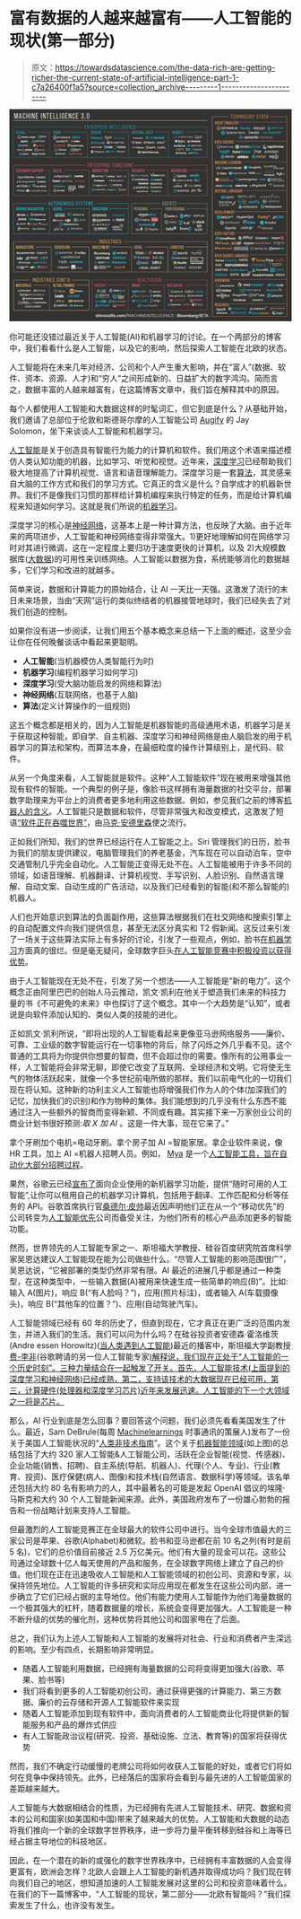 # 富有数据的人越来越富有——人工智能的现状(第一部分)

> 原文：<https://towardsdatascience.com/the-data-rich-are-getting-richer-the-current-state-of-artificial-intelligence-part-1-c7a26400f1a5?source=collection_archive---------1----------------------->

![](img/6821d88a387f5f4d6f55b9f0adce1983.png)

你可能还没错过最近关于人工智能(AI)和机器学习的讨论。在一个两部分的博客中，我们看看什么是人工智能，以及它的影响，然后探索人工智能在北欧的状态。

人工智能将在未来几年对经济、公司和个人产生重大影响，并在“富人”(数据、软件、资本、资源、人才)和“穷人”之间形成新的、日益扩大的数字鸿沟。简而言之，数据丰富的人越来越富有，在这篇博客文章中，我们旨在解释其中的原因。

每个人都使用人工智能和大数据这样的时髦词汇，但它到底是什么？从基础开始，我们邀请了总部位于伦敦和斯德哥尔摩的人工智能公司 [Augify](http://www.augify.com/) 的 Jay Solomon，坐下来谈谈人工智能和机器学习。

[人工智能](https://en.wikipedia.org/wiki/Artificial_intelligence)是关于创造具有智能行为能力的计算机和软件。我们用这个术语来描述模仿人类认知功能的机器，比如学习、听觉和视觉。近年来，[深度学习](https://en.wikipedia.org/wiki/Deep_learning)已经帮助我们极大地提高了计算机视觉、语言和语音理解能力。深度学习是一套[算法](https://en.wikipedia.org/wiki/Algorithm)，其灵感来自大脑的工作方式和我们的学习方式。它真正的含义是什么？自学成才的机器新世界。我们不是像我们习惯的那样给计算机编程来执行特定的任务，而是给计算机编程来知道如何学习。这就是我们所说的[机器学习](https://en.wikipedia.org/wiki/Machine_learning)。

深度学习的核心是[神经网络](https://en.wikipedia.org/wiki/Artificial_neural_network)，这基本上是一种计算方法，也反映了大脑。由于近年来的两项进步，人工智能和神经网络变得非常强大。1)更好地理解如何在网络学习时对其进行微调，这在一定程度上要归功于速度更快的计算机，以及 2)大规模数据库([大数据](https://en.wikipedia.org/wiki/Big_data))的可用性来训练网络。人工智能以数据为食，系统能够消化的数据越多，它们学习和改进的就越多。

简单来说，数据和计算能力的原始结合，让 AI 一天比一天强。这激发了流行的末日未来场景，当由“天网”运行的类似终结者的机器接管地球时，我们已经失去了对我们创造的控制。

如果你没有进一步阅读，让我们用五个基本概念来总结一下上面的概述，这至少会让你在任何晚餐谈话中看起来更聪明。

*   **人工智能**(当机器模仿人类智能行为时)
*   **机器学习**(编程机器学习如何学习)
*   **深度学习**(受大脑功能启发的网络和算法)
*   **神经网络**(互联网络，也基于人脑)
*   **算法**(定义计算操作的一组规则)

这五个概念都是相关的，因为人工智能是机器智能的高级通用术语，机器学习是关于获取这种智能，即自学、自主机器、深度学习和神经网络是由人脑启发的用于机器学习的算法和架构，而算法本身，在最细粒度的操作计算级别上，是代码、软件。

从另一个角度来看，人工智能就是软件。这种“人工智能软件”现在被用来增强其他现有软件的智能。一个典型的例子是，像脸书这样拥有海量数据的社交平台，部署数字助理来为平台上的消费者更多地利用这些数据。例如，参见我们之前的博客[机器人的含义](http://www.standoutcapital.com/blog/the-meaning-of-bots/)。人工智能只是数据和软件，尽管非常强大和改变模式，这激发了短语[“软件正在吞噬世界”](http://www.wsj.com/articles/SB10001424053111903480904576512250915629460)，由[马克·安德里森](https://a16z.com/author/marc-andreessen/)使之流行。

正如我们所知，我们的世界已经运行在人工智能之上。Siri 管理我们的日历，脸书为我们的朋友提供建议，电脑管理我们的养老基金，汽车现在可以自动泊车，空中交通管制几乎完全自动化。人工智能正变得无处不在。人工智能被用于许多不同的领域，如语音理解、机器翻译、计算机视觉、手写识别、人脸识别、自然语言理解、自动文案、自动生成的广告活动，以及我们已经看到的智能(和不那么智能的)机器人。

人们也开始意识到算法的负面副作用，这些算法根据我们在社交网络和搜索引擎上的自动配置文件向我们提供信息，甚至无法区分真实和 T2 假新闻。这反过来引发了一场关于这些算法实际上有多好的讨论，引发了一些观点，例如，脸书[在机器学习](http://blog.eladgil.com/2016/11/facebook-must-really-suck-at-machine.html)方面真的很烂。但是毫无疑问，全球数字巨头[在人工智能竞赛中积极投资以获得优势](http://www.osborneclarke.com/insights/artificial-intelligence-silicon-valley-tech-giants-continue-their-race-to-compete-for-ai-advantage/)。

由于人工智能现在无处不在，引发了另一个想法——人工智能是“新的电力”。这个概念正由阿里巴巴的创始人马云推动，凯文·凯利在他关于塑造我们未来的科技力量的书《不可避免的未来》中也探讨了这个概念。其中一个大趋势是“认知”，或者说是向软件添加认知的、类似人类的技能的进化。

正如凯文·凯利所说，“即将出现的人工智能看起来更像亚马逊网络服务——廉价、可靠、工业级的数字智能运行在一切事物的背后，除了闪烁之外几乎看不见。这个普通的工具将为你提供你想要的智商，但不会超过你的需要。像所有的公用事业一样，人工智能将会非常无聊，即使它改变了互联网、全球经济和文明。它将使无生气的物体活跃起来，就像一个多世纪前电所做的那样。我们以前电气化的一切我们现在将认知。这种新的功利主义人工智能也将增强我们作为人的个体(加深我们的记忆，加快我们的识别)和作为物种的集体。我们能想到的几乎没有什么东西不能通过注入一些额外的智商而变得新颖、不同或有趣。其实接下来一万家创业公司的商业计划书很好预测:*取 X 加 AI* 。这是一件大事，现在它来了。”

拿个牙刷加个电机=电动牙刷。拿个房子加 AI =智能家居。拿企业软件来说，像 HR 工具，加上 AI =机器人招聘人员。例如， [Mya](http://trymya.io/) 是一个[人工智能工具，旨在自动化大部分招聘过程](http://www.forbes.com/sites/louisefron/2016/07/12/how-a-i-is-about-to-disrupt-corporate-recruiting/#338146d8547f)。

果然，谷歌云已经[宣布了](https://martechtoday.com/google-machine-learning-192476)面向企业使用的新机器学习功能，提供“随时可用的人工智能”,让你可以租用自己的机器学习计算机，包括用于翻译、工作匹配和分析等任务的 API。谷歌首席执行官[桑德尔·皮帅](https://en.wikipedia.org/wiki/Sundar_Pichai)最近因声明他们正在从一个“移动优先”的公司转变为[人工智能优先](http://www.businessinsider.com/sundar-pichai-ai-first-world-2016-4)公司而备受关注，为他们所有的核心产品添加更多的智能功能。

然而，世界领先的人工智能专家之一、斯坦福大学教授、硅谷百度研究院首席科学家吴恩达建议人工智能现在能为公司做些什么。“尽管人工智能的影响范围很广”，吴恩达说，“它被部署的类型仍然非常有限。AI 最近的进展几乎都是通过一种类型，在这种类型中，一些输入数据(A)被用来快速生成一些简单的响应(B)”。比如:输入 A(图片)，响应 B(“有人脸吗？”)，应用(照片标注)，或者输入 A(车载摄像头)，响应 B(“其他车的位置？”)、应用(自动驾驶汽车)。

人工智能领域已经有 60 年的历史了，但直到现在，它才真正在更广泛的范围内发生，并进入我们的生活。我们可以问为什么吗？在硅谷投资者安德森·霍洛维茨(Andre essen Horowitz)([当人类遇到人工智能](http://a16z.com/2016/06/29/feifei-li-a16z-professor-in-residence/))最近的播客中，斯坦福大学副教授[费-李非](http://vision.stanford.edu/feifeili/)(谷歌聘请的另一位人工智能专家[)解释说，我们现在正处于“人工智能的一个历史时刻”。三种力量结合在一起触发了开关。首先，人工智能技术(上面提到的深度学习和神经网络)已经成熟，第二，支持该技术的大数据现在已经可用，第三，计算硬件(处理器和深度学习芯片)近年来发展迅速。人工智能的下一个大领域之一将是芯片。](http://fortune.com/2016/11/15/google-fei-fei-li-snapchat-machine-learning/)

那么，AI 行业到底是怎么回事？要回答这个问题，我们必须先看看美国发生了什么。最近，Sam DeBrule(每周 [Machinelearnings](http://machinelearnings.co/) 时事通讯的策展人)发布了一份关于美国人工智能状况的“[人类非技术指南](https://medium.com/@samdebrule/a-humans-guide-to-machine-learning-e179f43b67a0)”。这个关于[机器智能领域](https://www.oreilly.com/ideas/the-current-state-of-machine-intelligence-3-0)(如上图)的总结包括了大约 320 家人工智能&人工智能公司，活跃在企业智能(视觉、传感器)、企业功能(销售、招聘)、自主系统(导航、机器人)、代理(个人、专业)、行业(教育、投资)、医疗保健(病人、图像)和技术栈(自然语言、数据科学)等领域。该名单还包括大约 80 名有影响力的人，其中最著名的可能是发起 OpenAI 倡议的埃隆·马斯克和大约 30 个人工智能新闻来源。此外，美国政府发布了一份雄心勃勃的报告和一份战略计划来支持人工智能。

但最激烈的人工智能竞赛正在全球最大的软件公司中进行。当今全球市值最大的三家公司是苹果、谷歌(Alphabet)和微软。脸书和亚马逊都在前 10 名之列(有时是前 5 名)，它们的总价值目前接近 2.5 万亿美元。他们有大量的现金可以花。这些公司通过全球数十亿人每天使用的产品和服务，在全球数字网络上建立了自己的价值。他们现在正在迅速吸收人工智能和人工智能领域的初创公司、资源和专家，以保持领先地位。人工智能的许多研究和实际应用现在都发生在这些公司内部，进一步确立了它们已经占据的主导地位。他们有能力使用人工智能作为他们海量数据的一个极其强大的杠杆，随着数据量的增长，系统会变得更加强大。人工智能是一种不断升级的优势的催化剂，这种优势将其他公司和国家甩在了后面。

总之，我们认为上述人工智能和人工智能的发展将对社会、行业和消费者产生深远的影响。至少有四点，长期影响非常明显。

*   随着人工智能利用数据，已经拥有海量数据的公司将变得更加强大(谷歌、苹果、脸书等)
*   我们将看到更多的人工智能初创公司，通过获得更强的计算能力、第三方数据、廉价的云存储和开源人工智能软件来实现
*   随着人工智能添加到现有软件中，面向消费者的人工智能商业化将提供新的智能服务和产品的爆炸式供应
*   有人工智能政治议程(研究、投资、基础设施、立法、教育等)的国家将获得优势

然而，我们不确定行动缓慢的老牌公司将如何收获人工智能的好处，或者它们将如何在竞争中保持领先。此外，已经落后的国家将会看到与最先进的人工智能国家的差距越来越大。

人工智能与大数据相结合的性质，为已经拥有先进人工智能技术、研究、数据和资本的公司和国家(如美国和中国)带来了越来越大的优势。人工智能和大数据的动态将我们推向一个新的全球数字世界秩序，进一步将力量平衡转移到硅谷和上海等已经占据主导地位的科技地区。

因此，在一个潜在的新的或强化的数字世界秩序中，已经拥有丰富数据的人会变得更富有，欧洲会怎样？北欧人会跟上人工智能的新机遇并取得成功吗？我们现在转向我们自己的地区，想知道加速的人工智能发展对这里的公司和投资意味着什么。在我们的下一篇博客中，“人工智能的现状，第二部分——北欧有智能吗？”我们探索发生了什么，也许没有发生。
